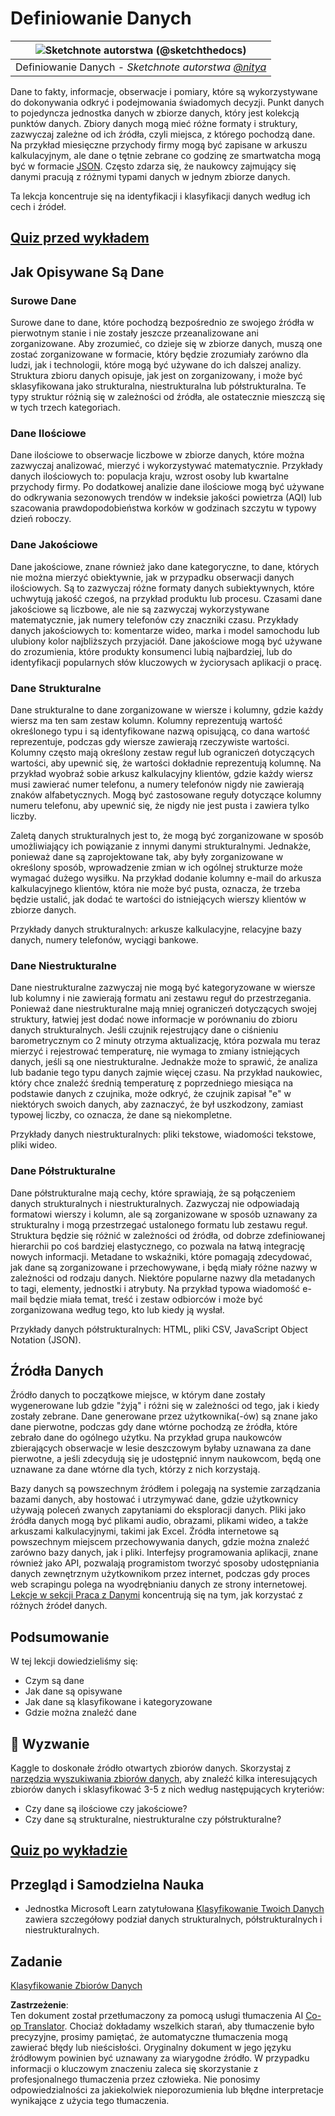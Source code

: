 <!--
CO_OP_TRANSLATOR_METADATA:
{
  "original_hash": "356d12cffc3125db133a2d27b827a745",
  "translation_date": "2025-08-24T00:01:38+00:00",
  "source_file": "1-Introduction/03-defining-data/README.md",
  "language_code": "pl"
}
-->
# Definiowanie Danych

|![ Sketchnote autorstwa [(@sketchthedocs)](https://sketchthedocs.dev) ](../../sketchnotes/03-DefiningData.png)|
|:---:|
|Definiowanie Danych - _Sketchnote autorstwa [@nitya](https://twitter.com/nitya)_ |

Dane to fakty, informacje, obserwacje i pomiary, które są wykorzystywane do dokonywania odkryć i podejmowania świadomych decyzji. Punkt danych to pojedyncza jednostka danych w zbiorze danych, który jest kolekcją punktów danych. Zbiory danych mogą mieć różne formaty i struktury, zazwyczaj zależne od ich źródła, czyli miejsca, z którego pochodzą dane. Na przykład miesięczne przychody firmy mogą być zapisane w arkuszu kalkulacyjnym, ale dane o tętnie zebrane co godzinę ze smartwatcha mogą być w formacie [JSON](https://stackoverflow.com/a/383699). Często zdarza się, że naukowcy zajmujący się danymi pracują z różnymi typami danych w jednym zbiorze danych.

Ta lekcja koncentruje się na identyfikacji i klasyfikacji danych według ich cech i źródeł.

## [Quiz przed wykładem](https://purple-hill-04aebfb03.1.azurestaticapps.net/quiz/4)
## Jak Opisywane Są Dane

### Surowe Dane
Surowe dane to dane, które pochodzą bezpośrednio ze swojego źródła w pierwotnym stanie i nie zostały jeszcze przeanalizowane ani zorganizowane. Aby zrozumieć, co dzieje się w zbiorze danych, muszą one zostać zorganizowane w formacie, który będzie zrozumiały zarówno dla ludzi, jak i technologii, które mogą być używane do ich dalszej analizy. Struktura zbioru danych opisuje, jak jest on zorganizowany, i może być sklasyfikowana jako strukturalna, niestrukturalna lub półstrukturalna. Te typy struktur różnią się w zależności od źródła, ale ostatecznie mieszczą się w tych trzech kategoriach.

### Dane Ilościowe
Dane ilościowe to obserwacje liczbowe w zbiorze danych, które można zazwyczaj analizować, mierzyć i wykorzystywać matematycznie. Przykłady danych ilościowych to: populacja kraju, wzrost osoby lub kwartalne przychody firmy. Po dodatkowej analizie dane ilościowe mogą być używane do odkrywania sezonowych trendów w indeksie jakości powietrza (AQI) lub szacowania prawdopodobieństwa korków w godzinach szczytu w typowy dzień roboczy.

### Dane Jakościowe
Dane jakościowe, znane również jako dane kategoryczne, to dane, których nie można mierzyć obiektywnie, jak w przypadku obserwacji danych ilościowych. Są to zazwyczaj różne formaty danych subiektywnych, które uchwytują jakość czegoś, na przykład produktu lub procesu. Czasami dane jakościowe są liczbowe, ale nie są zazwyczaj wykorzystywane matematycznie, jak numery telefonów czy znaczniki czasu. Przykłady danych jakościowych to: komentarze wideo, marka i model samochodu lub ulubiony kolor najbliższych przyjaciół. Dane jakościowe mogą być używane do zrozumienia, które produkty konsumenci lubią najbardziej, lub do identyfikacji popularnych słów kluczowych w życiorysach aplikacji o pracę.

### Dane Strukturalne
Dane strukturalne to dane zorganizowane w wiersze i kolumny, gdzie każdy wiersz ma ten sam zestaw kolumn. Kolumny reprezentują wartość określonego typu i są identyfikowane nazwą opisującą, co dana wartość reprezentuje, podczas gdy wiersze zawierają rzeczywiste wartości. Kolumny często mają określony zestaw reguł lub ograniczeń dotyczących wartości, aby upewnić się, że wartości dokładnie reprezentują kolumnę. Na przykład wyobraź sobie arkusz kalkulacyjny klientów, gdzie każdy wiersz musi zawierać numer telefonu, a numery telefonów nigdy nie zawierają znaków alfabetycznych. Mogą być zastosowane reguły dotyczące kolumny numeru telefonu, aby upewnić się, że nigdy nie jest pusta i zawiera tylko liczby.

Zaletą danych strukturalnych jest to, że mogą być zorganizowane w sposób umożliwiający ich powiązanie z innymi danymi strukturalnymi. Jednakże, ponieważ dane są zaprojektowane tak, aby były zorganizowane w określony sposób, wprowadzenie zmian w ich ogólnej strukturze może wymagać dużego wysiłku. Na przykład dodanie kolumny e-mail do arkusza kalkulacyjnego klientów, która nie może być pusta, oznacza, że trzeba będzie ustalić, jak dodać te wartości do istniejących wierszy klientów w zbiorze danych.

Przykłady danych strukturalnych: arkusze kalkulacyjne, relacyjne bazy danych, numery telefonów, wyciągi bankowe.

### Dane Niestrukturalne
Dane niestrukturalne zazwyczaj nie mogą być kategoryzowane w wiersze lub kolumny i nie zawierają formatu ani zestawu reguł do przestrzegania. Ponieważ dane niestrukturalne mają mniej ograniczeń dotyczących swojej struktury, łatwiej jest dodać nowe informacje w porównaniu do zbioru danych strukturalnych. Jeśli czujnik rejestrujący dane o ciśnieniu barometrycznym co 2 minuty otrzyma aktualizację, która pozwala mu teraz mierzyć i rejestrować temperaturę, nie wymaga to zmiany istniejących danych, jeśli są one niestrukturalne. Jednakże może to sprawić, że analiza lub badanie tego typu danych zajmie więcej czasu. Na przykład naukowiec, który chce znaleźć średnią temperaturę z poprzedniego miesiąca na podstawie danych z czujnika, może odkryć, że czujnik zapisał "e" w niektórych swoich danych, aby zaznaczyć, że był uszkodzony, zamiast typowej liczby, co oznacza, że dane są niekompletne.

Przykłady danych niestrukturalnych: pliki tekstowe, wiadomości tekstowe, pliki wideo.

### Dane Półstrukturalne
Dane półstrukturalne mają cechy, które sprawiają, że są połączeniem danych strukturalnych i niestrukturalnych. Zazwyczaj nie odpowiadają formatowi wierszy i kolumn, ale są zorganizowane w sposób uznawany za strukturalny i mogą przestrzegać ustalonego formatu lub zestawu reguł. Struktura będzie się różnić w zależności od źródła, od dobrze zdefiniowanej hierarchii po coś bardziej elastycznego, co pozwala na łatwą integrację nowych informacji. Metadane to wskaźniki, które pomagają zdecydować, jak dane są zorganizowane i przechowywane, i będą miały różne nazwy w zależności od rodzaju danych. Niektóre popularne nazwy dla metadanych to tagi, elementy, jednostki i atrybuty. Na przykład typowa wiadomość e-mail będzie miała temat, treść i zestaw odbiorców i może być zorganizowana według tego, kto lub kiedy ją wysłał.

Przykłady danych półstrukturalnych: HTML, pliki CSV, JavaScript Object Notation (JSON).

## Źródła Danych

Źródło danych to początkowe miejsce, w którym dane zostały wygenerowane lub gdzie "żyją" i różni się w zależności od tego, jak i kiedy zostały zebrane. Dane generowane przez użytkownika(-ów) są znane jako dane pierwotne, podczas gdy dane wtórne pochodzą ze źródła, które zebrało dane do ogólnego użytku. Na przykład grupa naukowców zbierających obserwacje w lesie deszczowym byłaby uznawana za dane pierwotne, a jeśli zdecydują się je udostępnić innym naukowcom, będą one uznawane za dane wtórne dla tych, którzy z nich korzystają.

Bazy danych są powszechnym źródłem i polegają na systemie zarządzania bazami danych, aby hostować i utrzymywać dane, gdzie użytkownicy używają poleceń zwanych zapytaniami do eksploracji danych. Pliki jako źródła danych mogą być plikami audio, obrazami, plikami wideo, a także arkuszami kalkulacyjnymi, takimi jak Excel. Źródła internetowe są powszechnym miejscem przechowywania danych, gdzie można znaleźć zarówno bazy danych, jak i pliki. Interfejsy programowania aplikacji, znane również jako API, pozwalają programistom tworzyć sposoby udostępniania danych zewnętrznym użytkownikom przez internet, podczas gdy proces web scrapingu polega na wyodrębnianiu danych ze strony internetowej. [Lekcje w sekcji Praca z Danymi](../../../../../../../../../2-Working-With-Data) koncentrują się na tym, jak korzystać z różnych źródeł danych.

## Podsumowanie

W tej lekcji dowiedzieliśmy się:

- Czym są dane
- Jak dane są opisywane
- Jak dane są klasyfikowane i kategoryzowane
- Gdzie można znaleźć dane

## 🚀 Wyzwanie

Kaggle to doskonałe źródło otwartych zbiorów danych. Skorzystaj z [narzędzia wyszukiwania zbiorów danych](https://www.kaggle.com/datasets), aby znaleźć kilka interesujących zbiorów danych i sklasyfikować 3-5 z nich według następujących kryteriów:

- Czy dane są ilościowe czy jakościowe?
- Czy dane są strukturalne, niestrukturalne czy półstrukturalne?

## [Quiz po wykładzie](https://purple-hill-04aebfb03.1.azurestaticapps.net/quiz/5)

## Przegląd i Samodzielna Nauka

- Jednostka Microsoft Learn zatytułowana [Klasyfikowanie Twoich Danych](https://docs.microsoft.com/en-us/learn/modules/choose-storage-approach-in-azure/2-classify-data) zawiera szczegółowy podział danych strukturalnych, półstrukturalnych i niestrukturalnych.

## Zadanie

[Klasyfikowanie Zbiorów Danych](assignment.md)

**Zastrzeżenie**:  
Ten dokument został przetłumaczony za pomocą usługi tłumaczenia AI [Co-op Translator](https://github.com/Azure/co-op-translator). Chociaż dokładamy wszelkich starań, aby tłumaczenie było precyzyjne, prosimy pamiętać, że automatyczne tłumaczenia mogą zawierać błędy lub nieścisłości. Oryginalny dokument w jego języku źródłowym powinien być uznawany za wiarygodne źródło. W przypadku informacji o kluczowym znaczeniu zaleca się skorzystanie z profesjonalnego tłumaczenia przez człowieka. Nie ponosimy odpowiedzialności za jakiekolwiek nieporozumienia lub błędne interpretacje wynikające z użycia tego tłumaczenia.